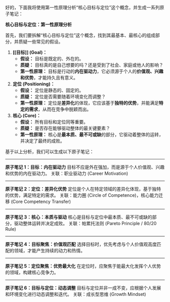 好的，下面我将使用第一性原理分析“核心目标与定位”这个概念，并生成一系列原子笔记：

**核心目标与定位：第一性原理分析**

首先，我们要拆解“核心目标与定位”这个概念，找到其最基本、最核心的组成部分，并质疑一些常见的假设。

1.  **[[目标]] (Goal)：**
    *   **假设：** 目标是既定的、外在的。
    *   **质疑：** 目标真的是自己想要的吗？还是受到了社会、家庭或他人的影响？
    *   **第一性原理：** 目标是行动的**内在驱动力**，它必须源于个人的**价值观、兴趣和优势**，才能持久且有意义。
2.  **定位 (Positioning)：**
    *   **假设：** 定位是静态的、固定的。
    *   **质疑：** 定位是否需要随着环境变化而调整？
    *   **第一性原理：** 定位是**差异化**的体现，它应该基于**独特的优势**，并能满足**特定的需求**，从而在竞争中脱颖而出。
3.  **核心 (Core)：**
    *   **假设：** 所有目标和定位同等重要。
    *   **质疑：** 是否存在能够驱动整体的最关键要素？
    *   **第一性原理：** 核心是**最本质、最不可或缺**的部分，它驱动着整体的运转，并决定了最终的成败。

基于以上分析，我们可以生成以下原子笔记：

---

**原子笔记 1：目标：内在驱动力**
目标不应是外在强加，而是源于个人价值观、兴趣和优势的内在驱动力。
关联：职业驱动力 (Career Motivation)

---

**原子笔记 2：定位：差异化优势**
定位是个人在特定领域的差异化体现，基于独特的优势，满足特定的需求。
关联：能力圈 (Circle of Competence)，核心能力迁移 (Core Competency Transfer)

---

**原子笔记 3：核心：本质与驱动**
核心是目标与定位中最本质、最不可或缺的部分，驱动整体运转并决定成败。
关联：帕累托法则 (Pareto Principle / 80/20 Rule)

---

**原子笔记 4：目标聚焦：价值观匹配**
选择目标时，优先考虑与个人价值观高度匹配的领域，才能产生持续的动力和热情。

---

**原子笔记 5：定位聚焦：优势最大化**
在定位时，应聚焦于能最大化发挥个人优势的领域，构建核心竞争力。

---

**原子笔记 6：目标与定位：动态调整**
目标与定位并非一成不变，应根据个人发展和环境变化进行动态调整和迭代。
关联：成长型思维 (Growth Mindset)


